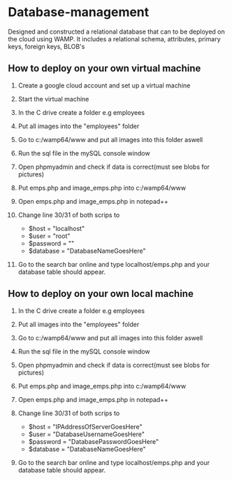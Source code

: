 # Database-management
Designed and constructed a relational database that can to be deployed on the cloud using WAMP. It includes a relational schema, attributes, primary keys, foreign keys, BLOB's

## How to deploy on your own virtual machine

1) Create a google cloud account and set up a virtual machine

2) Start the virtual machine

3) In the C drive create a folder e.g employees

4) Put all images into the "employees" folder

5) Go to c:/wamp64/www and put all images into this folder aswell

6) Run the sql file in the mySQL console window

7) Open phpmyadmin and check if data is correct(must see blobs for pictures)

8) Put emps.php and image_emps.php into c:/wamp64/www

9) Open emps.php and image_emps.php in notepad++

10) Change line 30/31 of both scrips to 
    - $host = "localhost"
    - $user = "root"
    - $password = ""
    - $database = "DatabaseNameGoesHere"
 
11) Go to the search bar online and type localhost/emps.php and your database table should appear.




## How to deploy on your own local machine

1) In the C drive create a folder e.g employees

2) Put all images into the "employees" folder

3) Go to c:/wamp64/www and put all images into this folder aswell

4) Run the sql file in the mySQL console window

5) Open phpmyadmin and check if data is correct(must see blobs for pictures)

6) Put emps.php and image_emps.php into c:/wamp64/www

7) Open emps.php and image_emps.php in notepad++

8) Change line 30/31 of both scrips to 
    - $host = "IPAddressOfServerGoesHere"
    - $user = "DatabaseUsernameGoesHere"
    - $password = "DatabasePasswordGoesHere"
    - $database = "DatabaseNameGoesHere"
 
9) Go to the search bar online and type localhost/emps.php and your database table should appear.
